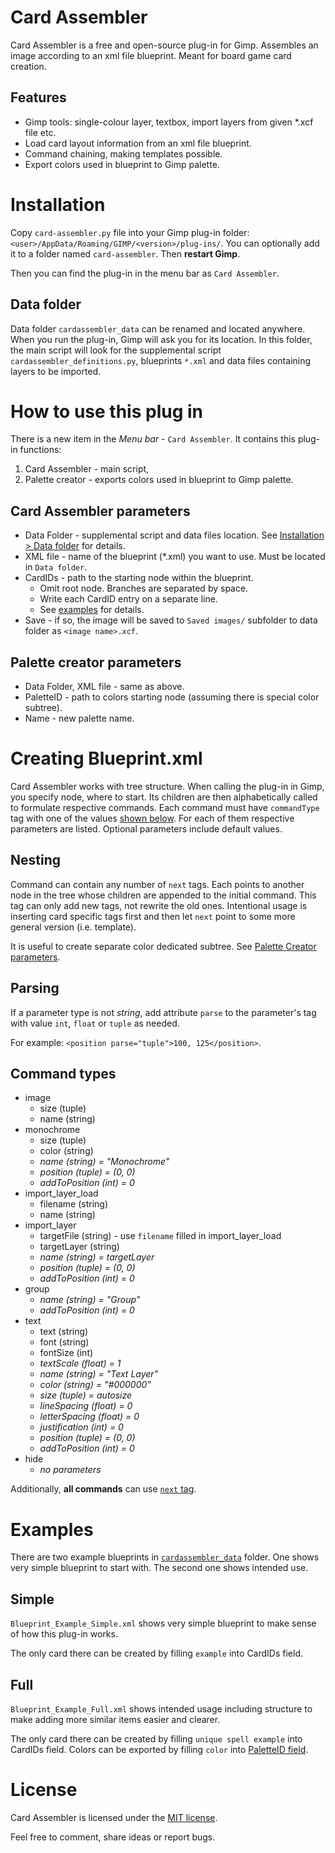 # Card Assembler

Card Assembler is a free and open-source plug-in for Gimp. Assembles an image according to an xml file blueprint. Meant for board game card creation.

## Features

* Gimp tools: single-colour layer, textbox, import layers from given \*.xcf file etc.
* Load card layout information from an xml file blueprint.
* Command chaining, making templates possible.
* Export colors used in blueprint to Gimp palette.

# Installation
Copy `card-assembler.py` file into your Gimp plug-in folder: `<user>/AppData/Roaming/GIMP/<version>/plug-ins/`. You can optionally add it to a folder named `card-assembler`. Then **restart Gimp**.

Then you can find the plug-in in the menu bar as `Card Assembler`.

## Data folder
Data folder `cardassembler_data` can be renamed and located anywhere. When you run the plug-in, Gimp will ask you for its location. In this folder, the main script will look for the supplemental script `cardassembler_definitions.py`, blueprints `*.xml` and data files containing layers to be imported.

# How to use this plug in
There is a new item in the *Menu bar* - `Card Assembler`. It contains this plug-in functions:
1. Card Assembler - main script,
2. Palette creator - exports colors used in blueprint to Gimp palette.

## Card Assembler parameters
* Data Folder - supplemental script and data files location. See [Installation > Data folder](README.md#data-folder) for details.
* XML file - name of the blueprint (*.xml) you want to use. Must be located in `Data folder`.
* CardIDs - path to the starting node within the blueprint.
  * Omit root node. Branches are separated by space.
  * Write each CardID entry on a separate line.
  * See [examples](README.md#examples) for details.
* Save - if so, the image will be saved to `Saved images/` subfolder to data folder as `<image name>.xcf`.

## Palette creator parameters
* Data Folder, XML file - same as above.
* PaletteID - path to colors starting node (assuming there is special color subtree).
* Name - new palette name.

# Creating Blueprint.xml
Card Assembler works with tree structure. When calling the plug-in in Gimp, you specify node, where to start. Its children are then alphabetically called to formulate respective commands. Each command must have `commandType` tag with one of the values [shown below](README.md#command-types). For each of them respective parameters are listed. Optional parameters include default values.

## Nesting
Command can contain any number of `next` tags. Each points to another node in the tree whose children are appended to the initial command. This tag can only add new tags, not rewrite the old ones. Intentional usage is inserting card specific tags first and then let `next` point to some more general version (i.e. template).

It is useful to create separate color dedicated subtree. See [Palette Creator parameters](README.md#palette-creator-parameters).

## Parsing
If a parameter type is not *string*, add attribute `parse` to the parameter's tag with value `int`, `float` or `tuple` as needed.

For example: `<position parse="tuple">100, 125</position>`.

## Command types
- image
  - size (tuple)
  - name (string)
- monochrome
  - size (tuple)
  - color (string)
  - *name (string) = "Monochrome"*
  - *position (tuple) = (0, 0)*
  - *addToPosition (int) = 0*
- import_layer_load
  - filename (string)
  - name (string)
- import_layer
  - targetFile (string) - use `filename` filled in import_layer_load
  - targetLayer (string)
  - *name (string) = targetLayer*
  - *position (tuple) = (0, 0)*
  - *addToPosition (int) = 0*
- group
  - *name (string) = "Group"*
  - *addToPosition (int) = 0*
- text
  - text (string)
  - font (string)
  - fontSize (int)
  - *textScale (float) = 1*
  - *name (string) = "Text Layer"*
  - *color (string) = "#000000"*
  - *size (tuple) = autosize*
  - *lineSpacing (float) = 0*
  - *letterSpacing (float) = 0*
  - *justification (int) = 0*
  - *position (tuple) = (0, 0)*
  - *addToPosition (int) = 0*
- hide
  - *no parameters*

Additionally, **all commands** can use [`next` tag](README.md#nesting).

# Examples
There are two example blueprints in [`cardassembler_data`](../../tree/master/CardAssembler_Data) folder. One shows very simple blueprint to start with. The second one shows intended use.

## Simple
`Blueprint_Example_Simple.xml` shows very simple blueprint to make sense of how this plug-in works.

The only card there can be created by filling `example` into CardIDs field.

## Full
`Blueprint_Example_Full.xml` shows intended usage including structure to make adding more similar items easier and clearer.

The only card there can be created by filling `unique spell example` into CardIDs field. Colors can be exported by filling `color` into [PaletteID field](README.md#palette-creator-parameters).

# License
Card Assembler is licensed under the [MIT license](LICENSE).

Feel free to comment, share ideas or report bugs.
